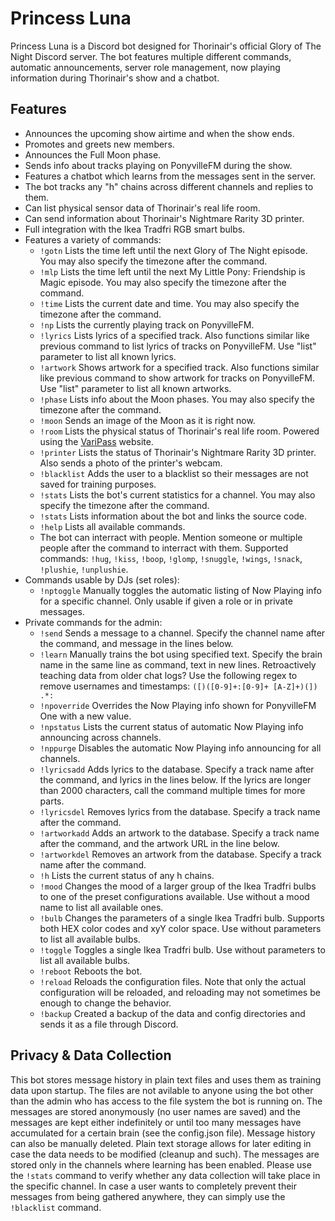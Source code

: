 # Princess Luna
Princess Luna is a Discord bot designed for Thorinair's official Glory of The Night Discord server. The bot features multiple different commands, automatic announcements, server role management, now playing information during Thorinair's show and a chatbot.

## Features
* Announces the upcoming show airtime and when the show ends.
* Promotes and greets new members.
* Announces the Full Moon phase.
* Sends info about tracks playing on PonyvilleFM during the show.
* Features a chatbot which learns from the messages sent in the server.
* The bot tracks any "h" chains across different channels and replies to them.
* Can list physical sensor data of Thorinair's real life room.
* Can send information about Thorinair's Nightmare Rarity 3D printer.
* Full integration with the Ikea Tradfri RGB smart bulbs.
* Features a variety of commands:
    - `!gotn` Lists the time left until the next Glory of The Night episode. You may also specify the timezone after the command.
    - `!mlp` Lists the time left until the next My Little Pony: Friendship is Magic episode. You may also specify the timezone after the command.
    - `!time` Lists the current date and time. You may also specify the timezone after the command.
    - `!np` Lists the currently playing track on PonyvilleFM.
    - `!lyrics` Lists lyrics of a specified track. Also functions similar like previous command to list lyrics of tracks on PonyvilleFM. Use "list" parameter to list all known lyrics.
    - `!artwork` Shows artwork for a specified track. Also functions similar like previous command to show artwork for tracks on PonyvilleFM. Use "list" parameter to list all known artworks.
    - `!phase` Lists info about the Moon phases. You may also specify the timezone after the command.
    - `!moon` Sends an image of the Moon as it is right now.
    - `!room` Lists the physical status of Thorinair's real life room. Powered using the [VariPass](https://varipass.org) website.
    - `!printer` Lists the status of Thorinair's Nightmare Rarity 3D printer. Also sends a photo of the printer's webcam.
    - `!blacklist` Adds the user to a blacklist so their messages are not saved for training purposes.
    - `!stats` Lists the bot's current statistics for a channel. You may also specify the timezone after the command.
    - `!stats` Lists information about the bot and links the source code.
    - `!help` Lists all available commands.
    - The bot can interract with people. Mention someone or multiple people after the command to interract with them. Supported commands: `!hug`, `!kiss`, `!boop`, `!glomp`, `!snuggle`, `!wings`, `!snack`, `!plushie`, `!unplushie`.
* Commands usable by DJs (set roles):
    - `!nptoggle` Manually toggles the automatic listing of Now Playing info for a specific channel. Only usable if given a role or in private messages.
* Private commands for the admin:
    - `!send` Sends a message to a channel. Specify the channel name after the command, and message in the lines below.
    - `!learn` Manually trains the bot using specified text. Specify the brain name in the same line as command, text in new lines. Retroactively teaching data from older chat logs? Use the following regex to remove usernames and timestamps: `([)([0-9]+:[0-9]+ [A-Z]+)(]) .*: `
    - `!npoverride` Overrides the Now Playing info shown for PonyvilleFM One with a new value.
    - `!npstatus` Lists the current status of automatic Now Playing info announcing across channels.
    - `!nppurge` Disables the automatic Now Playing info announcing for all channels.
    - `!lyricsadd` Adds lyrics to the database. Specify a track name after the command, and lyrics in the lines below. If the lyrics are longer than 2000 characters, call the command multiple times for more parts.
    - `!lyricsdel` Removes lyrics from the database. Specify a track name after the command.
    - `!artworkadd` Adds an artwork to the database. Specify a track name after the command, and the artwork URL in the line below.
    - `!artworkdel` Removes an artwork from the database. Specify a track name after the command.
    - `!h` Lists the current status of any h chains.
    - `!mood` Changes the mood of a larger group of the Ikea Tradfri bulbs to one of the preset configurations available. Use without a mood name to list all available ones.
    - `!bulb` Changes the parameters of a single Ikea Tradfri bulb. Supports both HEX color codes and xyY color space. Use without parameters to list all available bulbs.
    - `!toggle` Toggles a single Ikea Tradfri bulb. Use without parameters to list all available bulbs.
    - `!reboot` Reboots the bot.
    - `!reload` Reloads the configuration files. Note that only the actual configuration will be reloaded, and reloading may not sometimes be enough to change the behavior.
    - `!backup` Created a backup of the data and config directories and sends it as a file through Discord.

## Privacy & Data Collection
This bot stores message history in plain text files and uses them as training data upon startup. The files are not avilable to anyone using the bot other than the admin who has access to the file system the bot is running on. The messages are stored anonymously (no user names are saved) and the messages are kept either indefinitely or until too many messages have accumulated for a certain brain (see the config.json file). Message history can also be manually deleted. Plain text storage allows for later editing in case the data needs to be modified (cleanup and such). The messages are stored only in the channels where learning has been enabled. Please use the `!stats` command to verify whether any data collection will take place in the specific channel. In case a user wants to completely prevent their messages from being gathered anywhere, they can simply use the `!blacklist` command.